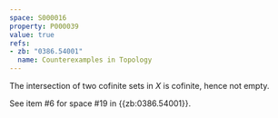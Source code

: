 ```yaml
---
space: S000016
property: P000039
value: true
refs:
- zb: "0386.54001"
  name: Counterexamples in Topology
---
```


The intersection of two cofinite sets in $X$ is cofinite, hence not empty.

See item #6 for space #19 in {{zb:0386.54001}}.
